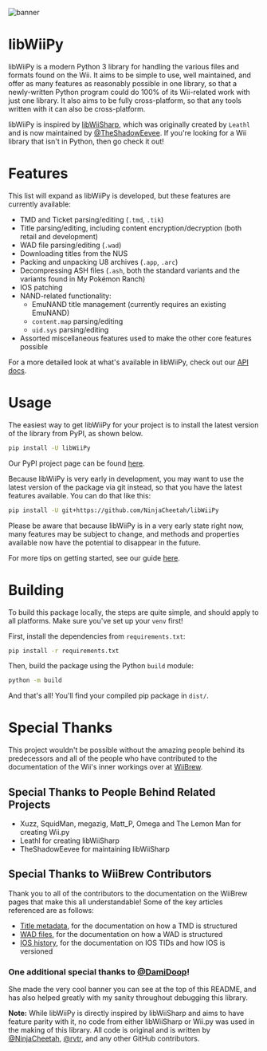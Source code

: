 ![banner](https://github.com/user-attachments/assets/eb30a500-6d27-42f1-bded-24221930a8e3)
# libWiiPy
libWiiPy is a modern Python 3 library for handling the various files and formats found on the Wii. It aims to be simple to use, well maintained, and offer as many features as reasonably possible in one library, so that a newly-written Python program could do 100% of its Wii-related work with just one library. It also aims to be fully cross-platform, so that any tools written with it can also be cross-platform.

libWiiPy is inspired by [libWiiSharp](https://github.com/TheShadowEevee/libWiiSharp), which was originally created by `Leathl` and is now maintained by [@TheShadowEevee](https://github.com/TheShadowEevee). If you're looking for a Wii library that isn't in Python, then go check it out!


# Features
This list will expand as libWiiPy is developed, but these features are currently available:
- TMD and Ticket parsing/editing (`.tmd`, `.tik`)
- Title parsing/editing, including content encryption/decryption (both retail and development)
- WAD file parsing/editing (`.wad`)
- Downloading titles from the NUS
- Packing and unpacking U8 archives (`.app`, `.arc`)
- Decompressing ASH files (`.ash`, both the standard variants and the variants found in My Pokémon Ranch)
- IOS patching
- NAND-related functionality:
  - EmuNAND title management (currently requires an existing EmuNAND)
  - `content.map` parsing/editing
  - `uid.sys` parsing/editing
- Assorted miscellaneous features used to make the other core features possible

For a more detailed look at what's available in libWiiPy, check out our [API docs](https://ninjacheetah.github.io/libWiiPy).

# Usage
The easiest way to get libWiiPy for your project is to install the latest version of the library from PyPI, as shown below. 
```sh
pip install -U libWiiPy
```
Our PyPI project page can be found [here](https://pypi.org/project/libWiiPy/).

Because libWiiPy is very early in development, you may want to use the latest version of the package via git instead, so that you have the latest features available. You can do that like this:
```sh
pip install -U git+https://github.com/NinjaCheetah/libWiiPy
```
Please be aware that because libWiiPy is in a very early state right now, many features may be subject to change, and methods and properties available now have the potential to disappear in the future.
                               
For more tips on getting started, see our guide [here](https://ninjacheetah.github.io/libWiiPy/usage/installation.html).

# Building
To build this package locally, the steps are quite simple, and should apply to all platforms. Make sure you've set up your `venv` first!

First, install the dependencies from `requirements.txt`:
```sh
pip install -r requirements.txt
```

Then, build the package using the Python `build` module:
```sh
python -m build
```

And that's all! You'll find your compiled pip package in `dist/`.

# Special Thanks
This project wouldn't be possible without the amazing people behind its predecessors and all of the people who have contributed to the documentation of the Wii's inner workings over at [WiiBrew](https://wiibrew.org).

## Special Thanks to People Behind Related Projects
- Xuzz, SquidMan, megazig, Matt_P, Omega and The Lemon Man for creating Wii.py
- Leathl for creating libWiiSharp
- TheShadowEevee for maintaining libWiiSharp

## Special Thanks to WiiBrew Contributors
Thank you to all of the contributors to the documentation on the WiiBrew pages that make this all understandable! Some of the key articles referenced are as follows:
- [Title metadata](https://wiibrew.org/wiki/Title_metadata), for the documentation on how a TMD is structured
- [WAD files](https://wiibrew.org/wiki/WAD_files), for the documentation on how a WAD is structured
- [IOS history](https://wiibrew.org/wiki/IOS_history), for the documentation on IOS TIDs and how IOS is versioned

### One additional special thanks to [@DamiDoop](https://github.com/DamiDoop)!
She made the very cool banner you can see at the top of this README, and has also helped greatly with my sanity throughout debugging this library.

**Note:** While libWiiPy is directly inspired by libWiiSharp and aims to have feature parity with it, no code from either libWiiSharp or Wii.py was used in the making of this library. All code is original and is written by [@NinjaCheetah](https://github.com/NinjaCheetah), [@rvtr](https://github.com/rvtr), and any other GitHub contributors.

